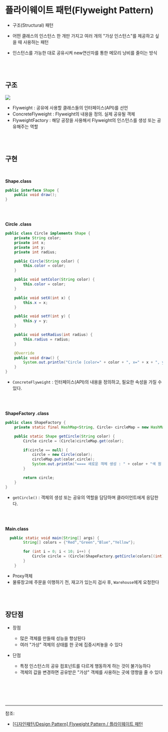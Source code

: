 # 플라이웨이트 패턴(Flyweight Pattern)


- 구조(Structural) 패턴
 


- 어떤 클래스의 인스턴스 한 개만 가지고 여러 개의 "가상 인스턴스"를 제공하고 싶을 때 사용하는 패턴

-  인스턴스를 가능한 대로 공유시켜 new연산자를 통한 메모리 낭비를 줄이는 방식



<br/><br/>

## 구조



![](https://images.velog.io/images/cham/post/2634ced9-d9ac-4628-b6f7-86541cfe77e3/image.png)

- Flyweight : 공유에 사용할 클래스들의 인터페이스(API)를 선언
- ConcreteFlyweight : Flyweight의 내용을 정의. 실제 공유될 객체
- FlyweightFactory : 해당 공장을 사용해서 Flyweight의 인스턴스를 생성 또는 공유해주는 역할



<br/><br/>


## 구현




<br/>


**Shape.class**

```java
public interface Shape {
    public void draw();
}
```



<br/><br/>


**Circle .class**

```java
public class Circle implements Shape {
    private String color;
    private int x;
    private int y;
    private int radius;

    public Circle(String color) {
        this.color = color;
    }

    public void setColor(String color) {
        this.color = color;
    }

    public void setX(int x) {
        this.x = x;
    }

    public void setY(int y) {
        this.y = y;
    }

    public void setRadius(int radius) {
        this.radius = radius;
    }

    @Override
    public void draw() {
        System.out.println("Circle [color=" + color + ", x=" + x + ", y=" + y + ", radius=" + radius + "]");
    }
}

```

 - ```ConcreteFlyweight``` :  인터페이스(API)의 내용을 정의하고, 필요한 속성을 가질 수 있다.



<br/><br/>


**ShapeFactory .class**

```java
public class ShapeFactory {
    private static final HashMap<String, Circle> circleMap = new HashMap<>();

    public static Shape getCircle(String color) {
        Circle circle = (Circle)circleMap.get(color);

        if(circle == null) {
            circle = new Circle(color);
            circleMap.put(color,circle);
            System.out.println("==== 새로운 객체 생성 : " + color + "색 원 ====" );
        } 

        return circle;
    }
}
```

 - ```getCircle()``` :  객체의 생성 또는 공유의 역할을 담당하며 클라이언트에게 응답한다.

<br/><br/>


**Main.class**

```java
  public static void main(String[] args) {
        String[] colors = {"Red","Green","Blue","Yellow"};

        for (int i = 0; i < 10; i++) {
            Circle circle = (Circle)ShapeFactory.getCircle(colors[(int) (Math.random()*4)]);
        }
    }
```


- Proxy객체
- 물류창고에 주문을 이행하기 전, 재고가 있는지 검사 후, ```Warehouse```에게 요청한다




<br/><br/>

## 장단점


- 장점
  - 많은 객체를 만들때 성능을 향상된다
  - 여러 "가상" 객체의 상태를 한 곳에 집중시켜놓을 수 있다
  
  
  


- 단점
  - 특정 인스턴스의 공유 컴포넌트를 다르게 행동하게 하는 것이 불가능하다
  - 객체의 값을 변경하면 공유받은 "가상" 객체를 사용하는 곳에 영향을 줄 수 있다


<br/><br/><br/><br/>

---
참조:
- [[디자인패턴/Design Pattern] Flyweight Pattern / 플라이웨이트 패턴](https://lee1535.tistory.com/106)

